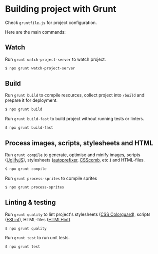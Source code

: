 # Building project with Grunt

Check `gruntfile.js` for project configuration.

Here are the main commands:

## Watch

Run `grunt watch-project-server` to watch project.

```sh
$ npx grunt watch-project-server
```

## Build

Run `grunt build` to compile resources, collect project into `/build`
and prepare it for deployment.

```sh
$ npx grunt build
```

Run `grunt build-fast` to build project without running tests or
linters.

```sh
$ npx grunt build-fast
```

## Process images, scripts, stylesheets and HTML

Run `grunt compile` to generate, optimise and minify images, scripts
([UglifyJS](http://lisperator.net/uglifyjs/)), stylesheets
([autoprefixer](https://github.com/ai/autoprefixer),
[CSScomb](http://csscomb.com/), etc.) and HTML-files.

```sh
$ npx grunt compile
```

Run `grunt process-sprites` to compile sprites

```sh
$ npx grunt process-sprites
```

## Linting & testing

Run `grunt quality` to lint project's stylesheets ([CSS Colorguard](https://github.com/SlexAxton/css-colorguard)),
scripts ([ESLint](http://eslint.org/)), HTML-files ([HTMLHint](http://htmlhint.com/)).

```sh
$ npx grunt quality
```

Run `grunt test` to run unit tests.

```sh
$ npx grunt test
```
